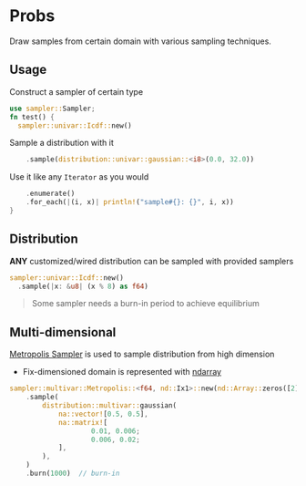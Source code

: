 # Probs

Draw samples from certain domain with various sampling techniques. 



## Usage

Construct a sampler of certain type 

```rust
use sampler::Sampler;
fn test() {
  sampler::univar::Icdf::new()
```

Sample a distribution with it 

```rust
    .sample(distribution::univar::gaussian::<i8>(0.0, 32.0))
```

Use it like any `Iterator` as you would 

```rust
    .enumerate()
    .for_each(|(i, x)| println!("sample#{}: {}", i, x))
}
```



## Distribution

**ANY** customized/wired distribution can be sampled with provided samplers

```rust
sampler::univar::Icdf::new()
  .sample(|x: &u8| (x % 8) as f64)
```

> Some sampler needs a burn-in period to achieve equilibrium



## Multi-dimensional

[Metropolis Sampler](https://en.wikipedia.org/wiki/Metropolis–Hastings_algorithm) is used to sample distribution from high dimension

- Fix-dimensioned domain is represented with [ndarray](https://crates.io/crates/ndarray)

```rust
sampler::multivar::Metropolis::<f64, nd::Ix1>::new(nd::Array::zeros([2]))
    .sample(
        distribution::multivar::gaussian(
            na::vector![0.5, 0.5],
            na::matrix![
                    0.01, 0.006;
                    0.006, 0.02;
            ],
        ),
    )
    .burn(1000)  // burn-in
```

